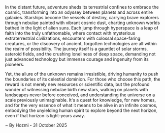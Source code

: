 
In the distant future, adventure sheds its terrestrial confines to embrace the cosmic, transforming into an odyssey between planets and across entire galaxies. Starships become the vessels of destiny, carrying brave explorers through nebulae painted with vibrant cosmic dust, charting unknown worlds bathed in the light of alien suns. Each jump through hyperspace is a leap of faith into the truly unfathomable, where contact with mysterious extraterrestrial civilizations, encounters with colossal space-faring creatures, or the discovery of ancient, forgotten technologies are all within the realm of possibility. The journey itself is a gauntlet of solar storms, asteroid fields, and the crushing loneliness of deep space, demanding not just advanced technology but immense courage and ingenuity from its pioneers.

Yet, the allure of the unknown remains irresistible, driving humanity to push the boundaries of its celestial dominion. For those who choose this path, the reward is not merely new resources or scientific data, but the profound wonder of witnessing nebulae birth new stars, walking on planets with landscapes never before conceived, and understanding the universe on a scale previously unimaginable. It's a quest for knowledge, for new homes, and for the very essence of what it means to be alive in an infinite cosmos, embodying the unyielding human spirit to explore beyond the next horizon, even if that horizon is light-years away.

~ By Hozmi - 31 October 2025
